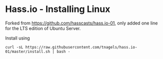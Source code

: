 # Hass.io - Installing Linux

Forked from https://github.com/hasscasts/hass.io-01, only added one line for the LTS edition of Ubuntu Server.

Install using

`curl -sL https://raw.githubusercontent.com/tnagels/hass.io-01/master/install.sh | bash -`
